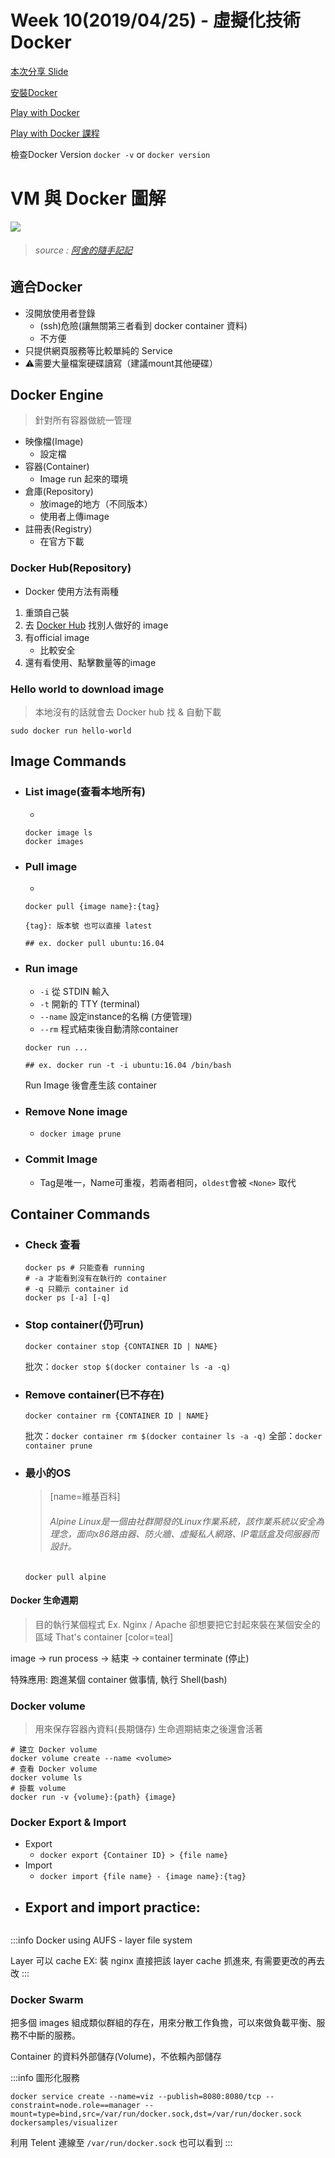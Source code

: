 # Week 10(2019/04/25) - 虛擬化技術 Docker
[本次分享 Slide](https://docs.google.com/presentation/d/1wYhJkBQkx0jS-oyJG-2imdI7p93wti4XZqR9Jc49PxE/edit?usp=sharing)

[安裝Docker](https://docs.docker.com/install/linux/docker-ce/ubuntu/)

[Play with Docker](https://labs.play-with-docker.com)

[Play with Docker 課程](https://training.play-with-docker.com)

檢查Docker Version
`docker -v` or `docker version`


# VM 與 Docker 圖解
![](https://i.imgur.com/4yDSaul.jpg)
> ###### source : [阿舍的隨手記記](https://www.arthurtoday.com/2014/12/docker-vs-lxc-container.html)

## 適合Docker
- 沒開放使用者登錄
    - (ssh)危險(讓無關第三者看到 docker container 資料)
    - 不方便
- 只提供網頁服務等比較單純的 Service
- :warning:需要大量檔案硬碟讀寫（建議mount其他硬碟）

## Docker Engine
> 針對所有容器做統一管理
+ 映像檔(Image)
    + 設定檔
+ 容器(Container)
    + Image run 起來的環境
+ 倉庫(Repository)
    + 放image的地方（不同版本）
    + 使用者上傳image
+ 註冊表(Registry)
	+ 在官方下載

### Docker Hub(Repository)
- Docker 使用方法有兩種
1. 重頭自己裝
2. 去 [Docker Hub](https://hub.docker.com/) 找別人做好的 image
3. 有official image
    + 比較安全
4. 還有看使用、點擊數量等的image

### Hello world to download image
> 本地沒有的話就會去 Docker hub 找 & 自動下載

```shell=
sudo docker run hello-world
```

## Image Commands

- ### List image(查看本地所有)
    -
    ```
    docker image ls
    docker images
    ```
- ### Pull image
    -
    ```
    docker pull {image name}:{tag}

    {tag}: 版本號 也可以直接 latest

    ## ex. docker pull ubuntu:16.04
    ```
- ### Run image
    - `-i` 從 STDIN 輸入
    - `-t` 開新的 TTY (terminal)
    - `--name` 設定instance的名稱 (方便管理)
    - `--rm` 程式結束後自動清除container
    ```
    docker run ...

    ## ex. docker run -t -i ubuntu:16.04 /bin/bash
    ```
    Run Image 後會產生該 container
- ### Remove None image
    - `docker image prune`
- ### Commit Image
    - Tag是唯一，Name可重複，若兩者相同，`oldest`會被 `<None>` 取代



## Container Commands
- ### Check 查看
    ```
    docker ps # 只能查看 running
    # -a 才能看到沒有在執行的 container
    # -q 只顯示 container id
    docker ps [-a] [-q]
    ```
- ### Stop container(仍可run)
    ```
    docker container stop {CONTAINER ID | NAME}
    ```
    批次：`docker stop $(docker container ls -a -q)`

- ### Remove container(已不存在)
    ```
    docker container rm {CONTAINER ID | NAME}
    ```
    批次：`docker container rm $(docker container ls -a -q)`
    全部：`docker container prune`

- ### 最小的OS

    > [name=維基百科]
    > ###### Alpine Linux是一個由社群開發的Linux作業系統，該作業系統以安全為理念，面向x86路由器、防火牆、虛擬私人網路、IP電話盒及伺服器而設計。
    ```shell
    docker pull alpine
    ```
#### Docker 生命週期

> 目的執行某個程式 Ex. Nginx / Apache
> 卻想要把它封起來裝在某個安全的區域
> That's container [color=teal]

image -> run process -> 結束 -> container terminate (停止)

特殊應用: 跑進某個 container 做事情, 執行 Shell(bash)

### Docker volume

> 用來保存容器內資料(長期儲存)
> 生命週期結束之後還會活著

```shell=
# 建立 Docker volume
docker volume create --name <volume>
# 查看 Docker volume
docker volume ls
# 掛載 volume
docker run -v {volume}:{path} {image}
```

### Docker Export & Import
- Export
    - `docker export {Container ID} > {file name}`
- Import
    - `docker import {file name} - {image name}:{tag}`
- Export and import practice:
    -
    ```shell
    ```

:::info
Docker using AUFS - layer file system

Layer 可以 cache
EX: 裝 nginx 直接把該 layer cache 抓進來, 有需要更改的再去改
:::

### Docker Swarm

把多個 images 組成類似群組的存在，用來分散工作負擔，可以來做負載平衡、服務不中斷的服務。

Container 的資料外部儲存(Volume)，不依賴內部儲存

:::info
圖形化服務
```shell=
docker service create --name=viz --publish=8080:8080/tcp --constraint=node.role==manager --mount=type=bind,src=/var/run/docker.sock,dst=/var/run/docker.sock dockersamples/visualizer
```

利用 Telent 連線至 `/var/run/docker.sock` 也可以看到
:::
